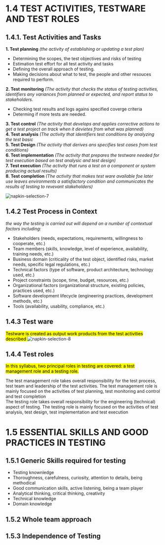# 1.4 TEST ACTIVITIES, TESTWARE AND TEST ROLES
## 1.4.1. Test Activities and Tasks
**1. Test planning** *(the activity of establishing or updating a test plan)*
- Determining the scopes, the test objectives and risks of testing
- Estimation test effort for all test activity and tasks
- Defining the overall approach of testing.
- Making decisions about what to test, the people and other resouces required to perform.

**2. Test monitoring** *(The activity that checks the status of testing activities, identifiers any variances from planned or expected, and report status to stakeholders.*
   - Checking test results and logs agains specified coverge criteria
   - Determing if more tests are needed.

**3. Test control** *(The activity that develops and applies corrective actions to get a test project on track when it devietes from what was planned)* <br/>
**4. Test analysis** *(The activity that identifiers test conditions by analyzing the test basic* <br/>
**5. Test Design** *(The activity that derives ans specifies test cases from test conditions)* <br/>
**6. Test implementation** *(The activity that prepares the testware needed for test execution based on test analysic and test design)* <br/>
**7. Test execution** *(The activity that runs a test on a component or system producing actual results)* <br/>
**8. Test completion** *(The activity that makes test ware available foe later use leaves environments a satisfactory condition and communicates the results of testing to revevant stakeholders)*

![napkin-selection-7](https://github.com/user-attachments/assets/f6cc6d73-6e22-4e34-bad9-633ee233d99a)

## 1.4.2 Test Process in Context
*the way the testing is carried out will depend on a number
of contextual factors including:*
- Stakeholders (needs, expectations, requirements, willingness to cooperate, etc.)
- Team members (skills, knowledge, level of experience, availability, training needs, etc.)
- Business domain (criticality of the test object, identified risks, market needs, specific legal
regulations, etc.)
- Technical factors (type of software, product architecture, technology used, etc.)
-  Project constraints (scope, time, budget, resources, etc.)
- Organizational factors (organizational structure, existing policies, practices used, etc.)
- Software development lifecycle (engineering practices, development methods, etc.)
- Tools (availability, usability, compliance, etc.)
## 1.4.3 Test ware
<mark> Testware is created as output work products from the test activities described </mark>
![napkin-selection-8](https://github.com/user-attachments/assets/a358cc6f-2e6f-4a4a-9c0b-04398a03da61)
## 1.4.4 Test roles
<mark> In this syllabus, two principal roles in testing are covered: a test management role and a testing role. </mark>

The test management role takes overall responsibility for the test process, test team and leadership of the
test activities. The test management role is mainly focused on the activities of test planning, test
monitoring and control and test completion <br/>
The testing role takes overall responsibility for the engineering (technical) aspect of testing. The testing
role is mainly focused on the activities of test analysis, test design, test implementation and test
execution
# 1.5 ESSENTIAL SKILLS AND GOOD PRACTICES IN TESTING
## 1.5.1 Generic Skills required for testing
- Testing knownledge
- Thoroughness, carefulness, curiosity, attention to details, being methodical
- Good communication skills, active listening, being a team player
- Analytical thinking, critical thinking, creativity
- Technical knowledge
- Domain knowledge
## 1.5.2 Whole team approach
## 1.5.3 Independence of Testing
